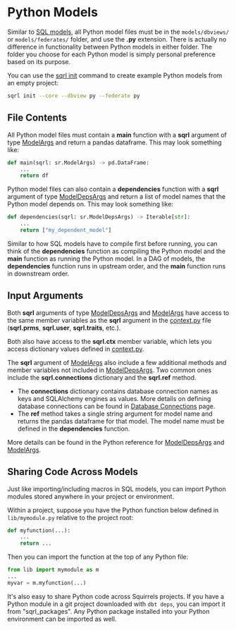 # Python Models

Similar to [SQL models], all Python model files must be in the `models/dbviews/` or `models/federates/` folder, and use the **.py** extension. There is actually no difference in functionality between Python models in either folder. The folder you choose for each Python model is simply personal preference based on its purpose.

You can use the [sqrl init] command to create example Python models from an empty project:

```bash
sqrl init --core --dbview py --federate py
```

## File Contents

All Python model files must contain a **main** function with a **sqrl** argument of type [ModelArgs] and return a pandas dataframe. This may look something like:

```python
def main(sqrl: sr.ModelArgs) -> pd.DataFrame:
    ...
    return df
```

Python model files can also contain a **dependencies** function with a **sqrl** argument of type [ModelDepsArgs] and return a list of model names that the Python model depends on. This may look something like:

```python
def dependencies(sqrl: sr.ModelDepsArgs) -> Iterable[str]:
    ...
    return ["my_dependent_model"]
```

Similar to how SQL models have to compile first before running, you can think of the **dependencies** function as compiling the Python model and the **main** function as running the Python model. In a DAG of models, the **dependencies** function runs in upstream order, and the **main** function runs in downstream order.

## Input Arguments

Both **sqrl** arguments of type [ModelDepsArgs] and [ModelArgs] have access to the same member variables as the **sqrl** argument in the [context.py] file (**sqrl.prms**, **sqrl.user**, **sqrl.traits**, etc.).

Both also have access to the **sqrl.ctx** member variable, which lets you access dictionary values defined in [context.py].

The **sqrl** argument of [ModelArgs] also include a few additional methods and member variables not included in [ModelDepsArgs]. Two common ones include the **sqrl.connections** dictionary and the **sqrl.ref** method.

- The **connections** dictionary contains database connection names as keys and SQLAlchemy engines as values. More details on defining database connections can be found in [Database Connections](./database) page.
- The **ref** method takes a single string argument for model name and returns the pandas dataframe for that model. The model name must be defined in the **dependencies** function.

More details can be found in the Python reference for [ModelDepsArgs] and [ModelArgs].

## Sharing Code Across Models

Just like importing/including macros in SQL models, you can import Python modules stored anywhere in your project or environment.

Within a project, suppose you have the Python function below defined in `lib/mymodule.py` relative to the project root:

```python
def myfunction(...):
    ...
    return ...
```

Then you can import the function at the top of any Python file:

```python
from lib import mymodule as m
...
myvar = m.myfunction(...)
```

It's also easy to share Python code across Squirrels projects. If you have a Python module in a git project downloaded with `dbt deps`, you can import it from "sqrl_packages". Any Python package installed into your Python environment can be imported as well.


[SQL models]: ./models-sql
[squirrels.yml]: ./project-file
[setting]: ./settings
[context.py]: ./context
[ModelDepsArgs]: ../../references/python/arguments/ModelDepsArgs
[ModelArgs]: ../../references/python/arguments/ModelArgs
[sqrl init]: ../../references/cli/init
